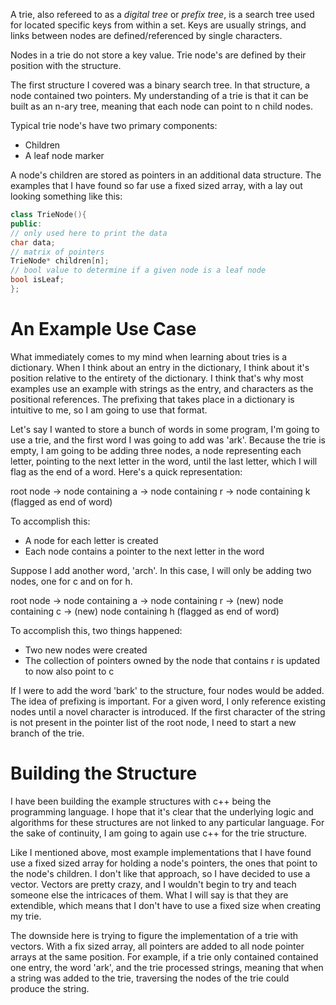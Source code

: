 A trie, also refereed to as a *digital tree* or *prefix tree*, is a search tree used for located specific keys from within a set. Keys are usually strings, and links between nodes are defined/referenced by single characters.

Nodes in a trie do not store a key value. Trie node's are defined by their position with the structure.

The first structure I covered was a binary search tree. In that structure, a node contained two pointers. My understanding of a trie is that it can be built as an n-ary tree, meaning that each node can point to n child nodes. 

Typical trie node's have two primary components:
- Children
- A leaf node marker

A node's children are stored as pointers in an additional data structure. The examples that I have found so far use a fixed sized array, with a lay out looking something like this:

```c++
class TrieNode(){
public:
// only used here to print the data
char data;
// matrix of pointers
TrieNode* children[n];
// bool value to determine if a given node is a leaf node
bool isLeaf;
};
```
# An Example Use Case

What immediately comes to my mind when learning about tries is a dictionary. When I think about an entry in the dictionary, I think about it's position relative to the entirety of the dictionary. I think that's why most examples use an example with strings as the entry, and characters as the positional references. The prefixing that takes place in a dictionary is intuitive to me, so I am going to use that format. 

Let's say I wanted to store a bunch of words in some program, I'm going to use a trie, and the first word I was going to add was 'ark'. Because the trie is empty, I am going to be adding three nodes, a node representing each letter, pointing to the next letter in the word, until the last letter, which I will flag as the end of a word. Here's a quick representation:

root node -> node containing a -> node containing r -> node containing k (flagged as end of word)

To accomplish this:
- A node for each letter is created
- Each node contains a pointer to the next letter in the word

Suppose I add another word, 'arch'. In this case, I will only be adding two nodes, one for c and on for h.

root node -> node containing a -> node containing r -> (new) node containing c -> (new) node containing h (flagged as end of word)

To accomplish this, two things happened:
- Two new nodes were created
- The collection of pointers owned by the node that contains r is updated to now also point to c

If I were to add the word 'bark' to the structure, four nodes would be added. The idea of prefixing is important. For a given word, I only reference existing nodes until a novel character is introduced. If the first character of the string is not present in the pointer list of the root node, I need to start a new branch of the trie.

# Building the Structure

I have been building the example structures with c++ being the programming language. I hope that it's clear that the underlying logic and algorithms for these structures are not linked to any particular language. For the sake of continuity, I am going to again use c++ for the trie structure. 

Like I mentioned above, most example implementations that I have found use a fixed sized array for holding a node's pointers, the ones that point to the node's children. I don't like that approach, so I have decided to use a vector. Vectors are pretty crazy, and I wouldn't begin to try and teach someone else the intricaces of them. What I will say is that they are extendible, which means that I don't have to use a fixed size when creating my trie. 

The downside here is trying to figure the implementation of a trie with vectors. With a fix sized array, all pointers are added to all node pointer arrays at the same position. For example, if a trie only contained contained one entry, the word 'ark', and the trie processed strings, meaning that when a string was added to the trie, traversing the nodes of the trie could produce the string. 
